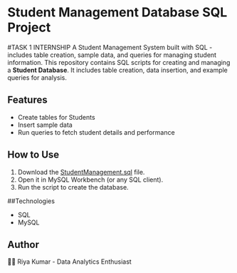 # Student Management Database SQL Project
#TASK 1 INTERNSHIP
A Student Management System built with SQL - includes table creation, sample data, and queries for managing student information.
This repository contains SQL scripts for creating and managing a **Student Database**.
It includes table creation, data insertion, and example queries for analysis.

## Features
- Create tables for Students
- Insert sample data
- Run queries to fetch student details and performance

## How to Use
1. Download the [StudentManagement.sql](https://github.com/user-attachments/files/22580473/StudentManagement.sql) file.
2. Open it in MySQL Workbench (or any SQL client).
3. Run the script to create the database.

##Technologies 
- SQL
- MySQL

## Author
👩‍💻 Riya Kumar - Data Analytics Enthusiast


